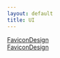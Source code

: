 ```yaml
---
layout: default
title: UI
---
```


[FaviconDesign](./FaviconDesign)  
[FaviconDesign](./FaviconDesign)  
